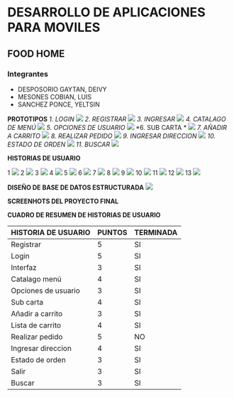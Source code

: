 # **DESARROLLO DE APLICACIONES PARA MOVILES** 
## **FOOD HOME** 

### **Integrantes**
* DESPOSORIO GAYTAN, DEIVY
* MESONES COBIAN, LUIS 
* SANCHEZ PONCE, YELTSIN


 **PROTOTIPOS** 
*1. LOGIN*
![](https://i.imgur.com/AVJGugQ.png)
*2. REGISTRAR*
![](https://i.imgur.com/239W7ca.png)
*3. INGRESAR*
![](https://i.imgur.com/vUsAjiX.png)
*4. CATALAGO DE MENÚ*
![](https://i.imgur.com/mMjrvdY.png)
*5. OPCIONES DE USUARIO*
![](https://i.imgur.com/lBXXwYD.png)
*6. SUB CARTA *
![](https://i.imgur.com/vJoOHKF.png)
*7. AÑADIR A CARRITO*
![](https://i.imgur.com/7fsyXEa.png)
*8. REALIZAR PEDIDO*
![](https://i.imgur.com/WcLnqrG.png)
*9. INGRESAR DIRECCION*
![](https://i.imgur.com/B3LZMyS.png)
*10. ESTADO DE ORDEN*
![](https://i.imgur.com/nt7fIe0.png)
*11. BUSCAR*
![](https://i.imgur.com/7DGSEe8.png)


**HISTORIAS DE USUARIO**

1
![](https://i.imgur.com/lIl0VY7.png)
2
![](https://i.imgur.com/4u2bcdy.png)
3
![](https://i.imgur.com/iVYsTcW.png)
4
![](https://i.imgur.com/7r4dJkf.png)
5
![](https://i.imgur.com/zHQQ1jF.png)
6
![](https://i.imgur.com/2n5Ni9t.png)
7
![](https://i.imgur.com/SExnKM0.png)
8
![](https://i.imgur.com/M5pMG42.png)
9
![](https://i.imgur.com/Wp9UxP4.png)
10
![](https://i.imgur.com/T6Bok7D.png)
11
![](https://i.imgur.com/P3yGnO6.png)
12
![](https://i.imgur.com/cQFm4JW.png)
13
![](https://i.imgur.com/SkMcZn6.png)





**DISEÑO DE BASE DE DATOS ESTRUCTURADA**
![](https://i.imgur.com/rtqbAq8.png)

**SCREENHOTS DEL PROYECTO FINAL**

**CUADRO DE RESUMEN DE HISTORIAS DE USUARIO**

| HISTORIA DE USUARIO  | PUNTOS   | TERMINADA |
| --------             | -------- | --------  |
| Registrar            |   5      | SI        |
| Login                |   5      | SI        |
| Interfaz             |   3      | SI          |
| Catalago menú        |   4      | SI          |
| Opciones de usuario  |   3      | SI          |
| Sub carta            |   4      | SI          |
| Añadir a carrito     |   3      | SI         |
| Lista de carrito     |   4      | SI          |
| Realizar pedido      |   5      | NO          |
| Ingresar direccion   |   4      | SI          |
| Estado de orden      |   3      | SI          |
| Salir                |   3      | SI        |
| Buscar               |   3      | SI        |